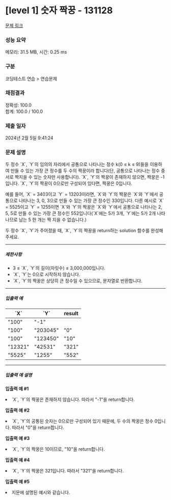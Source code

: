 # [level 1] 숫자 짝꿍 - 131128

[문제 링크](https://school.programmers.co.kr/learn/courses/30/lessons/131128) 

### 성능 요약

메모리: 31.5 MB, 시간: 0.25 ms

### 구분

코딩테스트 연습 > 연습문제

### 채점결과

정확성: 100.0<br/>합계: 100.0 / 100.0

### 제출 일자

2024년 2월 5일 9:41:24

### 문제 설명

<p>두 정수 `X`, `Y`의 임의의 자리에서 공통으로 나타나는 정수 k(0 ≤ k ≤ 9)들을 이용하여 만들 수 있는 가장 큰 정수를 두 수의 짝꿍이라 합니다(단, 공통으로 나타나는 정수 중 서로 짝지을 수 있는 숫자만 사용합니다). `X`, `Y`의 짝꿍이 존재하지 않으면, 짝꿍은 -1입니다. `X`, `Y`의 짝꿍이 0으로만 구성되어 있다면, 짝꿍은 0입니다.</p>

<p>예를 들어, `X` = 3403이고 `Y` = 13203이라면, `X`와 `Y`의 짝꿍은 `X`와 `Y`에서 공통으로 나타나는 3, 0, 3으로 만들 수 있는 가장 큰 정수인 330입니다. 다른 예시로 `X` = 5525이고 `Y` = 1255이면 `X`와 `Y`의 짝꿍은 `X`와 `Y`에서 공통으로 나타나는 2, 5, 5로 만들 수 있는 가장 큰 정수인 552입니다(`X`에는 5가 3개, `Y`에는 5가 2개 나타나므로 남는 5 한 개는 짝 지을 수 없습니다.)</p>

<p>두 정수 `X`, `Y`가 주어졌을 때, `X`, `Y`의 짝꿍을 return하는 solution 함수를 완성해주세요.</p>

<hr>

<h5>제한사항</h5>

<ul>
<li>3 ≤ `X`, `Y`의 길이(자릿수) ≤ 3,000,000입니다.</li>
<li>`X`, `Y`는 0으로 시작하지 않습니다.</li>
<li>`X`, `Y`의 짝꿍은 상당히 큰 정수일 수 있으므로, 문자열로 반환합니다.</li>
</ul>

<hr>

<h5>입출력 예</h5>
<table class="table">
        <thead><tr>
<th>`X`</th>
<th>`Y`</th>
<th>result</th>
</tr>
</thead>
        <tbod`Y`><tr>
<td>"100"</td>
<td"2345"</td>
<td>"-1"</td>
</tr>
<tr>
<td>"100"</td>
<td>"203045"</td>
<td>"0"</td>
</tr>
<tr>
<td>"100"</td>
<td>"123450"</td>
<td>"10"</td>
</tr>
<tr>
<td>"12321"</td>
<td>"42531"</td>
<td>"321"</td>
</tr>
<tr>
<td>"5525"</td>
<td>"1255"</td>
<td>"552"</td>
</tr>
</tbod`Y`>
      </table>
<hr>

<h5>입출력 예 설명</h5>

<p><strong>입출력 예 #1</strong></p>

<p><li>`X`, `Y`의 짝꿍은 존재하지 않습니다. 따라서 "-1"을 return합니다.</li></p>

<p><strong>입출력 예 #2</strong></p>

<p><li>`X`, `Y`의 공통된 숫자는 0으로만 구성되어 있기 때문에, 두 수의 짝꿍은 정수 0입니다. 따라서 "0"을 return합니다.</li></p>

<p><strong>입출력 예 #3</strong></p>

<p><li>`X`, `Y`의 짝꿍은 10이므로, "10"을 return합니다.</li></p>

<p><strong>입출력 예 #4</strong></p>

<p><li>`X`, `Y`의 짝꿍은 321입니다. 따라서 "321"을 return합니다.</li></p>

<p><strong>입출력 예 #5</strong></p>

<p><li>지문에 설명된 예시와 같습니다.</li></p>
